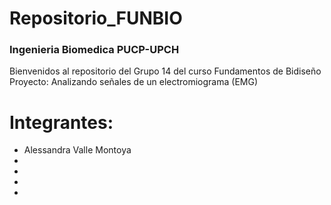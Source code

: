 # Repositorio_FUNBIO
### Ingenieria Biomedica PUCP-UPCH
Bienvenidos al repositorio del Grupo 14 del curso Fundamentos de Bidiseño
Proyecto: Analizando señales de un electromiograma (EMG)

# Integrantes:
- Alessandra Valle Montoya
-
-
-
- 
